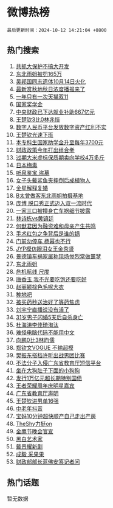 # 微博热榜

`最后更新时间：2024-10-12 14:21:04 +0800`

## 热门搜索

1. [共抓大保护不搞大开发](https://m.weibo.cn/search?containerid=100103type%3D1%26t%3D10%26q%3D%23%E5%85%B1%E6%8A%93%E5%A4%A7%E4%BF%9D%E6%8A%A4%E4%B8%8D%E6%90%9E%E5%A4%A7%E5%BC%80%E5%8F%91%23&stream_entry_id=51&isnewpage=1&extparam=seat%3D1%26pos%3D0%26filter_type%3Drealtimehot%26stream_entry_id%3D51%26c_type%3D51%26q%3D%2523%25E5%2585%25B1%25E6%258A%2593%25E5%25A4%25A7%25E4%25BF%259D%25E6%258A%25A4%25E4%25B8%258D%25E6%2590%259E%25E5%25A4%25A7%25E5%25BC%2580%25E5%258F%2591%2523%26dgr%3D0%26cate%3D10103%26display_time%3D1728714063%26pre_seqid%3D172871406306502581186143)
1. [东北雨姐被罚165万](https://m.weibo.cn/search?containerid=100103type%3D1%26t%3D10%26q%3D%23%E4%B8%9C%E5%8C%97%E9%9B%A8%E5%A7%90%E8%A2%AB%E7%BD%9A165%E4%B8%87%23&stream_entry_id=31&isnewpage=1&extparam=seat%3D1%26stream_entry_id%3D31%26lcate%3D5001%26pos%3D0%26cate%3D5001%26realpos%3D1%26filter_type%3Drealtimehot%26dgr%3D0%26c_type%3D31%26band_rank%3D1%26flag%3D1%26q%3D%2523%25E4%25B8%259C%25E5%258C%2597%25E9%259B%25A8%25E5%25A7%2590%25E8%25A2%25AB%25E7%25BD%259A165%25E4%25B8%2587%2523%26display_time%3D1728714063%26pre_seqid%3D172871406306502581186143)
1. [吴邦国同志遗体10月14日火化](https://m.weibo.cn/search?containerid=100103type%3D1%26t%3D10%26q%3D%23%E5%90%B4%E9%82%A6%E5%9B%BD%E5%90%8C%E5%BF%97%E9%81%97%E4%BD%9310%E6%9C%8814%E6%97%A5%E7%81%AB%E5%8C%96%23&stream_entry_id=31&isnewpage=1&extparam=seat%3D1%26stream_entry_id%3D31%26lcate%3D5001%26pos%3D1%26cate%3D5001%26realpos%3D2%26filter_type%3Drealtimehot%26dgr%3D0%26c_type%3D31%26band_rank%3D2%26flag%3D1%26q%3D%2523%25E5%2590%25B4%25E9%2582%25A6%25E5%259B%25BD%25E5%2590%258C%25E5%25BF%2597%25E9%2581%2597%25E4%25BD%259310%25E6%259C%258814%25E6%2597%25A5%25E7%2581%25AB%25E5%258C%2596%2523%26display_time%3D1728714063%26pre_seqid%3D172871406306502581186143)
1. [最新赏秋地秋日浓度播报来了](https://m.weibo.cn/search?containerid=100103type%3D1%26t%3D10%26q%3D%23%E6%9C%80%E6%96%B0%E8%B5%8F%E7%A7%8B%E5%9C%B0%E7%A7%8B%E6%97%A5%E6%B5%93%E5%BA%A6%E6%92%AD%E6%8A%A5%E6%9D%A5%E4%BA%86%23&stream_entry_id=31&isnewpage=1&extparam=seat%3D1%26stream_entry_id%3D31%26lcate%3D5001%26pos%3D2%26cate%3D5001%26realpos%3D3%26filter_type%3Drealtimehot%26dgr%3D0%26c_type%3D31%26band_rank%3D3%26flag%3D0%26q%3D%2523%25E6%259C%2580%25E6%2596%25B0%25E8%25B5%258F%25E7%25A7%258B%25E5%259C%25B0%25E7%25A7%258B%25E6%2597%25A5%25E6%25B5%2593%25E5%25BA%25A6%25E6%2592%25AD%25E6%258A%25A5%25E6%259D%25A5%25E4%25BA%2586%2523%26display_time%3D1728714063%26pre_seqid%3D172871406306502581186143)
1. [一年只有一次天猫双11](https://m.weibo.cn/search?containerid=100103type%3D1%26t%3D10%26q%3D%23%E4%B8%80%E5%B9%B4%E5%8F%AA%E6%9C%89%E4%B8%80%E6%AC%A1%E5%A4%A9%E7%8C%AB%E5%8F%8C11%23&stream_entry_id=31&isnewpage=1&extparam=seat%3D1%26topic_ad%3D1%26adid%3D258793%26stream_entry_id%3D31%26lcate%3D5001%26band_rank%3D4%26is_ad_pos%3D1%26filter_type%3Drealtimehot%26dgr%3D0%26c_type%3D31%26q%3D%2523%25E4%25B8%2580%25E5%25B9%25B4%25E5%258F%25AA%25E6%259C%2589%25E4%25B8%2580%25E6%25AC%25A1%25E5%25A4%25A9%25E7%258C%25AB%25E5%258F%258C11%2523%26cate%3D5001%26pos%3D3%26display_time%3D1728714063%26pre_seqid%3D172871406306502581186143)
1. [国家奖学金](https://m.weibo.cn/search?containerid=100103type%3D1%26t%3D10%26q%3D%E5%9B%BD%E5%AE%B6%E5%A5%96%E5%AD%A6%E9%87%91&stream_entry_id=31&isnewpage=1&extparam=seat%3D1%26stream_entry_id%3D31%26lcate%3D5001%26pos%3D4%26cate%3D5001%26realpos%3D4%26filter_type%3Drealtimehot%26dgr%3D0%26c_type%3D31%26band_rank%3D4%26flag%3D1%26q%3D%25E5%259B%25BD%25E5%25AE%25B6%25E5%25A5%2596%25E5%25AD%25A6%25E9%2587%2591%26display_time%3D1728714063%26pre_seqid%3D172871406306502581186143)
1. [中央财政已下达就业补助667亿元](https://m.weibo.cn/search?containerid=100103type%3D1%26t%3D10%26q%3D%23%E4%B8%AD%E5%A4%AE%E8%B4%A2%E6%94%BF%E5%B7%B2%E4%B8%8B%E8%BE%BE%E5%B0%B1%E4%B8%9A%E8%A1%A5%E5%8A%A9667%E4%BA%BF%E5%85%83%23&stream_entry_id=31&isnewpage=1&extparam=seat%3D1%26stream_entry_id%3D31%26lcate%3D5001%26pos%3D5%26cate%3D5001%26realpos%3D5%26filter_type%3Drealtimehot%26dgr%3D0%26c_type%3D31%26band_rank%3D5%26flag%3D0%26q%3D%2523%25E4%25B8%25AD%25E5%25A4%25AE%25E8%25B4%25A2%25E6%2594%25BF%25E5%25B7%25B2%25E4%25B8%258B%25E8%25BE%25BE%25E5%25B0%25B1%25E4%25B8%259A%25E8%25A1%25A5%25E5%258A%25A9667%25E4%25BA%25BF%25E5%2585%2583%2523%26display_time%3D1728714063%26pre_seqid%3D172871406306502581186143)
1. [王楚钦3比0林兆恒](https://m.weibo.cn/search?containerid=100103type%3D1%26t%3D10%26q%3D%23%E7%8E%8B%E6%A5%9A%E9%92%A63%E6%AF%940%E6%9E%97%E5%85%86%E6%81%92%23&stream_entry_id=31&isnewpage=1&extparam=seat%3D1%26stream_entry_id%3D31%26lcate%3D5001%26pos%3D6%26cate%3D5001%26realpos%3D6%26filter_type%3Drealtimehot%26dgr%3D0%26c_type%3D31%26band_rank%3D6%26flag%3D1%26q%3D%2523%25E7%258E%258B%25E6%25A5%259A%25E9%2592%25A63%25E6%25AF%25940%25E6%259E%2597%25E5%2585%2586%25E6%2581%2592%2523%26display_time%3D1728714063%26pre_seqid%3D172871406306502581186143)
1. [数字人民币平台发放数字资产红利不实](https://m.weibo.cn/search?containerid=100103type%3D1%26t%3D10%26q%3D%23%E6%95%B0%E5%AD%97%E4%BA%BA%E6%B0%91%E5%B8%81%E5%B9%B3%E5%8F%B0%E5%8F%91%E6%94%BE%E6%95%B0%E5%AD%97%E8%B5%84%E4%BA%A7%E7%BA%A2%E5%88%A9%E4%B8%8D%E5%AE%9E%23&stream_entry_id=31&isnewpage=1&extparam=seat%3D1%26adid%3D258836%26stream_entry_id%3D31%26lcate%3D5001%26band_rank%3D7%26is_ad_pos%3D1%26filter_type%3Drealtimehot%26dgr%3D0%26c_type%3D31%26q%3D%2523%25E6%2595%25B0%25E5%25AD%2597%25E4%25BA%25BA%25E6%25B0%2591%25E5%25B8%2581%25E5%25B9%25B3%25E5%258F%25B0%25E5%258F%2591%25E6%2594%25BE%25E6%2595%25B0%25E5%25AD%2597%25E8%25B5%2584%25E4%25BA%25A7%25E7%25BA%25A2%25E5%2588%25A9%25E4%25B8%258D%25E5%25AE%259E%2523%26cate%3D5001%26pos%3D7%26display_time%3D1728714063%26pre_seqid%3D172871406306502581186143)
1. [王楚钦光速下班](https://m.weibo.cn/search?containerid=100103type%3D1%26t%3D10%26q%3D%E7%8E%8B%E6%A5%9A%E9%92%A6%E5%85%89%E9%80%9F%E4%B8%8B%E7%8F%AD&stream_entry_id=31&isnewpage=1&extparam=seat%3D1%26stream_entry_id%3D31%26lcate%3D5001%26pos%3D8%26cate%3D5001%26realpos%3D7%26filter_type%3Drealtimehot%26dgr%3D0%26c_type%3D31%26band_rank%3D7%26flag%3D1%26q%3D%25E7%258E%258B%25E6%25A5%259A%25E9%2592%25A6%25E5%2585%2589%25E9%2580%259F%25E4%25B8%258B%25E7%258F%25AD%26display_time%3D1728714063%26pre_seqid%3D172871406306502581186143)
1. [本专科生国家助学金升至每年3700元](https://m.weibo.cn/search?containerid=100103type%3D1%26t%3D10%26q%3D%23%E6%9C%AC%E4%B8%93%E7%A7%91%E7%94%9F%E5%9B%BD%E5%AE%B6%E5%8A%A9%E5%AD%A6%E9%87%91%E5%8D%87%E8%87%B3%E6%AF%8F%E5%B9%B43700%E5%85%83%23&stream_entry_id=31&isnewpage=1&extparam=seat%3D1%26stream_entry_id%3D31%26lcate%3D5001%26pos%3D9%26cate%3D5001%26realpos%3D8%26filter_type%3Drealtimehot%26dgr%3D0%26c_type%3D31%26band_rank%3D8%26flag%3D0%26q%3D%2523%25E6%259C%25AC%25E4%25B8%2593%25E7%25A7%2591%25E7%2594%259F%25E5%259B%25BD%25E5%25AE%25B6%25E5%258A%25A9%25E5%25AD%25A6%25E9%2587%2591%25E5%258D%2587%25E8%2587%25B3%25E6%25AF%258F%25E5%25B9%25B43700%25E5%2585%2583%2523%26display_time%3D1728714063%26pre_seqid%3D172871406306502581186143)
1. [财政政策今年打出组合拳](https://m.weibo.cn/search?containerid=100103type%3D1%26t%3D10%26q%3D%23%E8%B4%A2%E6%94%BF%E6%94%BF%E7%AD%96%E4%BB%8A%E5%B9%B4%E6%89%93%E5%87%BA%E7%BB%84%E5%90%88%E6%8B%B3%23&stream_entry_id=31&isnewpage=1&extparam=seat%3D1%26stream_entry_id%3D31%26lcate%3D5001%26pos%3D10%26cate%3D5001%26realpos%3D9%26filter_type%3Drealtimehot%26dgr%3D0%26c_type%3D31%26band_rank%3D9%26flag%3D1%26q%3D%2523%25E8%25B4%25A2%25E6%2594%25BF%25E6%2594%25BF%25E7%25AD%2596%25E4%25BB%258A%25E5%25B9%25B4%25E6%2589%2593%25E5%2587%25BA%25E7%25BB%2584%25E5%2590%2588%25E6%258B%25B3%2523%26display_time%3D1728714063%26pre_seqid%3D172871406306502581186143)
1. [过期大米虚标保质期卖向学校4万多斤](https://m.weibo.cn/search?containerid=100103type%3D1%26t%3D10%26q%3D%23%E8%BF%87%E6%9C%9F%E5%A4%A7%E7%B1%B3%E8%99%9A%E6%A0%87%E4%BF%9D%E8%B4%A8%E6%9C%9F%E5%8D%96%E5%90%91%E5%AD%A6%E6%A0%A14%E4%B8%87%E5%A4%9A%E6%96%A4%23&stream_entry_id=31&isnewpage=1&extparam=seat%3D1%26stream_entry_id%3D31%26lcate%3D5001%26pos%3D11%26cate%3D5001%26realpos%3D10%26filter_type%3Drealtimehot%26dgr%3D0%26c_type%3D31%26band_rank%3D10%26flag%3D1%26q%3D%2523%25E8%25BF%2587%25E6%259C%259F%25E5%25A4%25A7%25E7%25B1%25B3%25E8%2599%259A%25E6%25A0%2587%25E4%25BF%259D%25E8%25B4%25A8%25E6%259C%259F%25E5%258D%2596%25E5%2590%2591%25E5%25AD%25A6%25E6%25A0%25A14%25E4%25B8%2587%25E5%25A4%259A%25E6%2596%25A4%2523%26display_time%3D1728714063%26pre_seqid%3D172871406306502581186143)
1. [日本梅毒](https://m.weibo.cn/search?containerid=100103type%3D1%26t%3D10%26q%3D%E6%97%A5%E6%9C%AC%E6%A2%85%E6%AF%92&stream_entry_id=31&isnewpage=1&extparam=seat%3D1%26stream_entry_id%3D31%26lcate%3D5001%26pos%3D12%26cate%3D5001%26realpos%3D11%26filter_type%3Drealtimehot%26dgr%3D0%26c_type%3D31%26band_rank%3D11%26flag%3D2%26q%3D%25E6%2597%25A5%25E6%259C%25AC%25E6%25A2%2585%25E6%25AF%2592%26display_time%3D1728714063%26pre_seqid%3D172871406306502581186143)
1. [听泉鉴宝 盗墓](https://m.weibo.cn/search?containerid=100103type%3D1%26t%3D10%26q%3D%E5%90%AC%E6%B3%89%E9%89%B4%E5%AE%9D+%E7%9B%97%E5%A2%93&stream_entry_id=31&isnewpage=1&extparam=seat%3D1%26stream_entry_id%3D31%26lcate%3D5001%26pos%3D13%26cate%3D5001%26realpos%3D12%26filter_type%3Drealtimehot%26dgr%3D0%26c_type%3D31%26band_rank%3D12%26flag%3D2%26q%3D%25E5%2590%25AC%25E6%25B3%2589%25E9%2589%25B4%25E5%25AE%259D%2520%25E7%259B%2597%25E5%25A2%2593%26display_time%3D1728714063%26pre_seqid%3D172871406306502581186143)
1. [女子头戴鲨鱼夹摔倒后成植物人](https://m.weibo.cn/search?containerid=100103type%3D1%26t%3D10%26q%3D%23%E5%A5%B3%E5%AD%90%E5%A4%B4%E6%88%B4%E9%B2%A8%E9%B1%BC%E5%A4%B9%E6%91%94%E5%80%92%E5%90%8E%E6%88%90%E6%A4%8D%E7%89%A9%E4%BA%BA%23&stream_entry_id=31&isnewpage=1&extparam=seat%3D1%26stream_entry_id%3D31%26lcate%3D5001%26pos%3D14%26cate%3D5001%26realpos%3D13%26filter_type%3Drealtimehot%26dgr%3D0%26c_type%3D31%26band_rank%3D13%26flag%3D1%26q%3D%2523%25E5%25A5%25B3%25E5%25AD%2590%25E5%25A4%25B4%25E6%2588%25B4%25E9%25B2%25A8%25E9%25B1%25BC%25E5%25A4%25B9%25E6%2591%2594%25E5%2580%2592%25E5%2590%258E%25E6%2588%2590%25E6%25A4%258D%25E7%2589%25A9%25E4%25BA%25BA%2523%26display_time%3D1728714063%26pre_seqid%3D172871406306502581186143)
1. [金星解释复婚](https://m.weibo.cn/search?containerid=100103type%3D1%26t%3D10%26q%3D%23%E9%87%91%E6%98%9F%E8%A7%A3%E9%87%8A%E5%A4%8D%E5%A9%9A%23&stream_entry_id=31&isnewpage=1&extparam=seat%3D1%26stream_entry_id%3D31%26lcate%3D5001%26pos%3D15%26cate%3D5001%26realpos%3D14%26filter_type%3Drealtimehot%26dgr%3D0%26c_type%3D31%26band_rank%3D14%26flag%3D2%26q%3D%2523%25E9%2587%2591%25E6%2598%259F%25E8%25A7%25A3%25E9%2587%258A%25E5%25A4%258D%25E5%25A9%259A%2523%26display_time%3D1728714063%26pre_seqid%3D172871406306502581186143)
1. [B太曾做客东北雨姐拍摄基地](https://m.weibo.cn/search?containerid=100103type%3D1%26t%3D10%26q%3D%23B%E5%A4%AA%E6%9B%BE%E5%81%9A%E5%AE%A2%E4%B8%9C%E5%8C%97%E9%9B%A8%E5%A7%90%E6%8B%8D%E6%91%84%E5%9F%BA%E5%9C%B0%23&stream_entry_id=31&isnewpage=1&extparam=seat%3D1%26stream_entry_id%3D31%26lcate%3D5001%26pos%3D16%26cate%3D5001%26realpos%3D15%26filter_type%3Drealtimehot%26dgr%3D0%26c_type%3D31%26band_rank%3D15%26flag%3D1%26q%3D%2523B%25E5%25A4%25AA%25E6%259B%25BE%25E5%2581%259A%25E5%25AE%25A2%25E4%25B8%259C%25E5%258C%2597%25E9%259B%25A8%25E5%25A7%2590%25E6%258B%258D%25E6%2591%2584%25E5%259F%25BA%25E5%259C%25B0%2523%26display_time%3D1728714063%26pre_seqid%3D172871406306502581186143)
1. [庞博 脱口秀正式迈入双一流时代](https://m.weibo.cn/search?containerid=100103type%3D1%26t%3D10%26q%3D%E5%BA%9E%E5%8D%9A+%E8%84%B1%E5%8F%A3%E7%A7%80%E6%AD%A3%E5%BC%8F%E8%BF%88%E5%85%A5%E5%8F%8C%E4%B8%80%E6%B5%81%E6%97%B6%E4%BB%A3&stream_entry_id=31&isnewpage=1&extparam=seat%3D1%26stream_entry_id%3D31%26lcate%3D5001%26pos%3D17%26cate%3D5001%26realpos%3D16%26filter_type%3Drealtimehot%26dgr%3D0%26c_type%3D31%26band_rank%3D16%26flag%3D1%26q%3D%25E5%25BA%259E%25E5%258D%259A%2520%25E8%2584%25B1%25E5%258F%25A3%25E7%25A7%2580%25E6%25AD%25A3%25E5%25BC%258F%25E8%25BF%2588%25E5%2585%25A5%25E5%258F%258C%25E4%25B8%2580%25E6%25B5%2581%25E6%2597%25B6%25E4%25BB%25A3%26display_time%3D1728714063%26pre_seqid%3D172871406306502581186143)
1. [一家三口被撞身亡车祸细节披露](https://m.weibo.cn/search?containerid=100103type%3D1%26t%3D10%26q%3D%23%E4%B8%80%E5%AE%B6%E4%B8%89%E5%8F%A3%E8%A2%AB%E6%92%9E%E8%BA%AB%E4%BA%A1%E8%BD%A6%E7%A5%B8%E7%BB%86%E8%8A%82%E6%8A%AB%E9%9C%B2%23&stream_entry_id=31&isnewpage=1&extparam=seat%3D1%26stream_entry_id%3D31%26lcate%3D5001%26pos%3D18%26cate%3D5001%26realpos%3D17%26filter_type%3Drealtimehot%26dgr%3D0%26c_type%3D31%26band_rank%3D17%26flag%3D0%26q%3D%2523%25E4%25B8%2580%25E5%25AE%25B6%25E4%25B8%2589%25E5%258F%25A3%25E8%25A2%25AB%25E6%2592%259E%25E8%25BA%25AB%25E4%25BA%25A1%25E8%25BD%25A6%25E7%25A5%25B8%25E7%25BB%2586%25E8%258A%2582%25E6%258A%25AB%25E9%259C%25B2%2523%26display_time%3D1728714063%26pre_seqid%3D172871406306502581186143)
1. [林诗栋vs黄镇廷](https://m.weibo.cn/search?containerid=100103type%3D1%26t%3D10%26q%3D%23%E6%9E%97%E8%AF%97%E6%A0%8Bvs%E9%BB%84%E9%95%87%E5%BB%B7%23&stream_entry_id=31&isnewpage=1&extparam=seat%3D1%26stream_entry_id%3D31%26lcate%3D5001%26pos%3D19%26cate%3D5001%26realpos%3D18%26filter_type%3Drealtimehot%26dgr%3D0%26c_type%3D31%26band_rank%3D18%26flag%3D1%26q%3D%2523%25E6%259E%2597%25E8%25AF%2597%25E6%25A0%258Bvs%25E9%25BB%2584%25E9%2595%2587%25E5%25BB%25B7%2523%26display_time%3D1728714063%26pre_seqid%3D172871406306502581186143)
1. [何猷君因为融资难和母亲产生共鸣](https://m.weibo.cn/search?containerid=100103type%3D1%26t%3D10%26q%3D%23%E4%BD%95%E7%8C%B7%E5%90%9B%E5%9B%A0%E4%B8%BA%E8%9E%8D%E8%B5%84%E9%9A%BE%E5%92%8C%E6%AF%8D%E4%BA%B2%E4%BA%A7%E7%94%9F%E5%85%B1%E9%B8%A3%23&stream_entry_id=31&isnewpage=1&extparam=seat%3D1%26stream_entry_id%3D31%26lcate%3D5001%26pos%3D20%26cate%3D5001%26realpos%3D19%26filter_type%3Drealtimehot%26dgr%3D0%26c_type%3D31%26band_rank%3D19%26flag%3D1%26q%3D%2523%25E4%25BD%2595%25E7%258C%25B7%25E5%2590%259B%25E5%259B%25A0%25E4%25B8%25BA%25E8%259E%258D%25E8%25B5%2584%25E9%259A%25BE%25E5%2592%258C%25E6%25AF%258D%25E4%25BA%25B2%25E4%25BA%25A7%25E7%2594%259F%25E5%2585%25B1%25E9%25B8%25A3%2523%26display_time%3D1728714063%26pre_seqid%3D172871406306502581186143)
1. [手术红包之争背后是谁的锅](https://m.weibo.cn/search?containerid=100103type%3D1%26t%3D10%26q%3D%23%E6%89%8B%E6%9C%AF%E7%BA%A2%E5%8C%85%E4%B9%8B%E4%BA%89%E8%83%8C%E5%90%8E%E6%98%AF%E8%B0%81%E7%9A%84%E9%94%85%23&stream_entry_id=31&isnewpage=1&extparam=seat%3D1%26stream_entry_id%3D31%26lcate%3D5001%26pos%3D21%26cate%3D5001%26realpos%3D20%26filter_type%3Drealtimehot%26dgr%3D0%26c_type%3D31%26band_rank%3D20%26flag%3D1%26q%3D%2523%25E6%2589%258B%25E6%259C%25AF%25E7%25BA%25A2%25E5%258C%2585%25E4%25B9%258B%25E4%25BA%2589%25E8%2583%258C%25E5%2590%258E%25E6%2598%25AF%25E8%25B0%2581%25E7%259A%2584%25E9%2594%2585%2523%26display_time%3D1728714063%26pre_seqid%3D172871406306502581186143)
1. [门前勿停车 杨幂也不行](https://m.weibo.cn/search?containerid=100103type%3D1%26t%3D10%26q%3D%E9%97%A8%E5%89%8D%E5%8B%BF%E5%81%9C%E8%BD%A6+%E6%9D%A8%E5%B9%82%E4%B9%9F%E4%B8%8D%E8%A1%8C&stream_entry_id=31&isnewpage=1&extparam=seat%3D1%26stream_entry_id%3D31%26lcate%3D5001%26pos%3D22%26cate%3D5001%26realpos%3D21%26filter_type%3Drealtimehot%26dgr%3D0%26c_type%3D31%26band_rank%3D21%26flag%3D1%26q%3D%25E9%2597%25A8%25E5%2589%258D%25E5%258B%25BF%25E5%2581%259C%25E8%25BD%25A6%2520%25E6%259D%25A8%25E5%25B9%2582%25E4%25B9%259F%25E4%25B8%258D%25E8%25A1%258C%26display_time%3D1728714063%26pre_seqid%3D172871406306502581186143)
1. [JYP模仿眼泪女王金秀贤](https://m.weibo.cn/search?containerid=100103type%3D1%26t%3D10%26q%3D%23JYP%E6%A8%A1%E4%BB%BF%E7%9C%BC%E6%B3%AA%E5%A5%B3%E7%8E%8B%E9%87%91%E7%A7%80%E8%B4%A4%23&stream_entry_id=31&isnewpage=1&extparam=seat%3D1%26stream_entry_id%3D31%26lcate%3D5001%26pos%3D23%26cate%3D5001%26realpos%3D22%26filter_type%3Drealtimehot%26dgr%3D0%26c_type%3D31%26band_rank%3D22%26flag%3D1%26q%3D%2523JYP%25E6%25A8%25A1%25E4%25BB%25BF%25E7%259C%25BC%25E6%25B3%25AA%25E5%25A5%25B3%25E7%258E%258B%25E9%2587%2591%25E7%25A7%2580%25E8%25B4%25A4%2523%26display_time%3D1728714063%26pre_seqid%3D172871406306502581186143)
1. [景德镇车祸家属称现场惨烈常做噩梦](https://m.weibo.cn/search?containerid=100103type%3D1%26t%3D10%26q%3D%23%E6%99%AF%E5%BE%B7%E9%95%87%E8%BD%A6%E7%A5%B8%E5%AE%B6%E5%B1%9E%E7%A7%B0%E7%8E%B0%E5%9C%BA%E6%83%A8%E7%83%88%E5%B8%B8%E5%81%9A%E5%99%A9%E6%A2%A6%23&stream_entry_id=31&isnewpage=1&extparam=seat%3D1%26stream_entry_id%3D31%26lcate%3D5001%26pos%3D24%26cate%3D5001%26realpos%3D23%26filter_type%3Drealtimehot%26dgr%3D0%26c_type%3D31%26band_rank%3D23%26flag%3D1%26q%3D%2523%25E6%2599%25AF%25E5%25BE%25B7%25E9%2595%2587%25E8%25BD%25A6%25E7%25A5%25B8%25E5%25AE%25B6%25E5%25B1%259E%25E7%25A7%25B0%25E7%258E%25B0%25E5%259C%25BA%25E6%2583%25A8%25E7%2583%2588%25E5%25B8%25B8%25E5%2581%259A%25E5%2599%25A9%25E6%25A2%25A6%2523%26display_time%3D1728714063%26pre_seqid%3D172871406306502581186143)
1. [东北雨姐](https://m.weibo.cn/search?containerid=100103type%3D1%26t%3D10%26q%3D%E4%B8%9C%E5%8C%97%E9%9B%A8%E5%A7%90&stream_entry_id=31&isnewpage=1&extparam=seat%3D1%26stream_entry_id%3D31%26lcate%3D5001%26pos%3D25%26cate%3D5001%26realpos%3D24%26filter_type%3Drealtimehot%26dgr%3D0%26c_type%3D31%26band_rank%3D24%26flag%3D1%26q%3D%25E4%25B8%259C%25E5%258C%2597%25E9%259B%25A8%25E5%25A7%2590%26display_time%3D1728714063%26pre_seqid%3D172871406306502581186143)
1. [危机航线 尺度](https://m.weibo.cn/search?containerid=100103type%3D1%26t%3D10%26q%3D%E5%8D%B1%E6%9C%BA%E8%88%AA%E7%BA%BF+%E5%B0%BA%E5%BA%A6&stream_entry_id=31&isnewpage=1&extparam=seat%3D1%26stream_entry_id%3D31%26lcate%3D5001%26pos%3D26%26cate%3D5001%26realpos%3D25%26filter_type%3Drealtimehot%26dgr%3D0%26c_type%3D31%26band_rank%3D25%26flag%3D1%26q%3D%25E5%258D%25B1%25E6%259C%25BA%25E8%2588%25AA%25E7%25BA%25BF%2520%25E5%25B0%25BA%25E5%25BA%25A6%26display_time%3D1728714063%26pre_seqid%3D172871406306502581186143)
1. [唐香玉 我不光要吃饱还要吃好](https://m.weibo.cn/search?containerid=100103type%3D1%26t%3D10%26q%3D%E5%94%90%E9%A6%99%E7%8E%89+%E6%88%91%E4%B8%8D%E5%85%89%E8%A6%81%E5%90%83%E9%A5%B1%E8%BF%98%E8%A6%81%E5%90%83%E5%A5%BD&stream_entry_id=31&isnewpage=1&extparam=seat%3D1%26stream_entry_id%3D31%26lcate%3D5001%26pos%3D27%26cate%3D5001%26realpos%3D26%26filter_type%3Drealtimehot%26dgr%3D0%26c_type%3D31%26band_rank%3D26%26flag%3D1%26q%3D%25E5%2594%2590%25E9%25A6%2599%25E7%258E%2589%2520%25E6%2588%2591%25E4%25B8%258D%25E5%2585%2589%25E8%25A6%2581%25E5%2590%2583%25E9%25A5%25B1%25E8%25BF%2598%25E8%25A6%2581%25E5%2590%2583%25E5%25A5%25BD%26display_time%3D1728714063%26pre_seqid%3D172871406306502581186143)
1. [赵丽颖棕色毛呢大衣](https://m.weibo.cn/search?containerid=100103type%3D1%26t%3D10%26q%3D%23%E8%B5%B5%E4%B8%BD%E9%A2%96%E6%A3%95%E8%89%B2%E6%AF%9B%E5%91%A2%E5%A4%A7%E8%A1%A3%23&stream_entry_id=31&isnewpage=1&extparam=seat%3D1%26stream_entry_id%3D31%26lcate%3D5001%26pos%3D28%26cate%3D5001%26realpos%3D27%26filter_type%3Drealtimehot%26dgr%3D0%26c_type%3D31%26band_rank%3D27%26flag%3D1%26q%3D%2523%25E8%25B5%25B5%25E4%25B8%25BD%25E9%25A2%2596%25E6%25A3%2595%25E8%2589%25B2%25E6%25AF%259B%25E5%2591%25A2%25E5%25A4%25A7%25E8%25A1%25A3%2523%26display_time%3D1728714063%26pre_seqid%3D172871406306502581186143)
1. [种地吧](https://m.weibo.cn/search?containerid=100103type%3D1%26t%3D10%26q%3D%E7%A7%8D%E5%9C%B0%E5%90%A7&stream_entry_id=31&isnewpage=1&extparam=seat%3D1%26stream_entry_id%3D31%26lcate%3D5001%26pos%3D29%26cate%3D5001%26realpos%3D28%26filter_type%3Drealtimehot%26dgr%3D0%26c_type%3D31%26band_rank%3D28%26flag%3D1%26q%3D%25E7%25A7%258D%25E5%259C%25B0%25E5%2590%25A7%26display_time%3D1728714063%26pre_seqid%3D172871406306502581186143)
1. [被买药秒送治好了等药焦虑](https://m.weibo.cn/search?containerid=100103type%3D1%26t%3D10%26q%3D%23%E8%A2%AB%E4%B9%B0%E8%8D%AF%E7%A7%92%E9%80%81%E6%B2%BB%E5%A5%BD%E4%BA%86%E7%AD%89%E8%8D%AF%E7%84%A6%E8%99%91%23&stream_entry_id=31&isnewpage=1&extparam=seat%3D1%26adid%3D258509%26stream_entry_id%3D31%26lcate%3D5001%26band_rank%3D29%26q%3D%2523%25E8%25A2%25AB%25E4%25B9%25B0%25E8%258D%25AF%25E7%25A7%2592%25E9%2580%2581%25E6%25B2%25BB%25E5%25A5%25BD%25E4%25BA%2586%25E7%25AD%2589%25E8%258D%25AF%25E7%2584%25A6%25E8%2599%2591%2523%26realpos%3D29%26filter_type%3Drealtimehot%26dgr%3D0%26c_type%3D31%26flag%3D0%26cate%3D5001%26pos%3D30%26display_time%3D1728714063%26pre_seqid%3D172871406306502581186143)
1. [刘宇宁直播说没有活了](https://m.weibo.cn/search?containerid=100103type%3D1%26t%3D10%26q%3D%23%E5%88%98%E5%AE%87%E5%AE%81%E7%9B%B4%E6%92%AD%E8%AF%B4%E6%B2%A1%E6%9C%89%E6%B4%BB%E4%BA%86%23&stream_entry_id=31&isnewpage=1&extparam=seat%3D1%26stream_entry_id%3D31%26lcate%3D5001%26pos%3D31%26cate%3D5001%26realpos%3D30%26filter_type%3Drealtimehot%26dgr%3D0%26c_type%3D31%26band_rank%3D30%26flag%3D1%26q%3D%2523%25E5%2588%2598%25E5%25AE%2587%25E5%25AE%2581%25E7%259B%25B4%25E6%2592%25AD%25E8%25AF%25B4%25E6%25B2%25A1%25E6%259C%2589%25E6%25B4%25BB%25E4%25BA%2586%2523%26display_time%3D1728714063%26pre_seqid%3D172871406306502581186143)
1. [31岁男子闪婚5天后自杀身亡](https://m.weibo.cn/search?containerid=100103type%3D1%26t%3D10%26q%3D%2331%E5%B2%81%E7%94%B7%E5%AD%90%E9%97%AA%E5%A9%9A5%E5%A4%A9%E5%90%8E%E8%87%AA%E6%9D%80%E8%BA%AB%E4%BA%A1%23&stream_entry_id=31&isnewpage=1&extparam=seat%3D1%26stream_entry_id%3D31%26lcate%3D5001%26pos%3D32%26cate%3D5001%26realpos%3D31%26filter_type%3Drealtimehot%26dgr%3D0%26c_type%3D31%26band_rank%3D31%26flag%3D0%26q%3D%252331%25E5%25B2%2581%25E7%2594%25B7%25E5%25AD%2590%25E9%2597%25AA%25E5%25A9%259A5%25E5%25A4%25A9%25E5%2590%258E%25E8%2587%25AA%25E6%259D%2580%25E8%25BA%25AB%25E4%25BA%25A1%2523%26display_time%3D1728714063%26pre_seqid%3D172871406306502581186143)
1. [杜海涛李佳琦淘汰](https://m.weibo.cn/search?containerid=100103type%3D1%26t%3D10%26q%3D%E6%9D%9C%E6%B5%B7%E6%B6%9B%E6%9D%8E%E4%BD%B3%E7%90%A6%E6%B7%98%E6%B1%B0&stream_entry_id=31&isnewpage=1&extparam=seat%3D1%26stream_entry_id%3D31%26lcate%3D5001%26pos%3D33%26cate%3D5001%26realpos%3D32%26filter_type%3Drealtimehot%26dgr%3D0%26c_type%3D31%26band_rank%3D32%26flag%3D1%26q%3D%25E6%259D%259C%25E6%25B5%25B7%25E6%25B6%259B%25E6%259D%258E%25E4%25BD%25B3%25E7%2590%25A6%25E6%25B7%2598%25E6%25B1%25B0%26display_time%3D1728714063%26pre_seqid%3D172871406306502581186143)
1. [难怪电脑代码不能用中文](https://m.weibo.cn/search?containerid=100103type%3D1%26t%3D10%26q%3D%E9%9A%BE%E6%80%AA%E7%94%B5%E8%84%91%E4%BB%A3%E7%A0%81%E4%B8%8D%E8%83%BD%E7%94%A8%E4%B8%AD%E6%96%87&stream_entry_id=31&isnewpage=1&extparam=seat%3D1%26stream_entry_id%3D31%26lcate%3D5001%26pos%3D34%26cate%3D5001%26realpos%3D33%26filter_type%3Drealtimehot%26dgr%3D0%26c_type%3D31%26band_rank%3D33%26flag%3D1%26q%3D%25E9%259A%25BE%25E6%2580%25AA%25E7%2594%25B5%25E8%2584%2591%25E4%25BB%25A3%25E7%25A0%2581%25E4%25B8%258D%25E8%2583%25BD%25E7%2594%25A8%25E4%25B8%25AD%25E6%2596%2587%26display_time%3D1728714063%26pre_seqid%3D172871406306502581186143)
1. [向鹏0比3林昀儒](https://m.weibo.cn/search?containerid=100103type%3D1%26t%3D10%26q%3D%23%E5%90%91%E9%B9%8F0%E6%AF%943%E6%9E%97%E6%98%80%E5%84%92%23&stream_entry_id=31&isnewpage=1&extparam=seat%3D1%26stream_entry_id%3D31%26lcate%3D5001%26pos%3D35%26cate%3D5001%26realpos%3D34%26filter_type%3Drealtimehot%26dgr%3D0%26c_type%3D31%26band_rank%3D34%26flag%3D1%26q%3D%2523%25E5%2590%2591%25E9%25B9%258F0%25E6%25AF%25943%25E6%259E%2597%25E6%2598%2580%25E5%2584%2592%2523%26display_time%3D1728714063%26pre_seqid%3D172871406306502581186143)
1. [郑钦文VOGUE 不输超模](https://m.weibo.cn/search?containerid=100103type%3D1%26t%3D10%26q%3D%E9%83%91%E9%92%A6%E6%96%87VOGUE+%E4%B8%8D%E8%BE%93%E8%B6%85%E6%A8%A1&stream_entry_id=31&isnewpage=1&extparam=seat%3D1%26stream_entry_id%3D31%26lcate%3D5001%26pos%3D36%26cate%3D5001%26realpos%3D35%26filter_type%3Drealtimehot%26dgr%3D0%26c_type%3D31%26band_rank%3D35%26flag%3D0%26q%3D%25E9%2583%2591%25E9%2592%25A6%25E6%2596%2587VOGUE%2520%25E4%25B8%258D%25E8%25BE%2593%25E8%25B6%2585%25E6%25A8%25A1%26display_time%3D1728714063%26pre_seqid%3D172871406306502581186143)
1. [樊振东搭档许昕出战男团比赛](https://m.weibo.cn/search?containerid=100103type%3D1%26t%3D10%26q%3D%23%E6%A8%8A%E6%8C%AF%E4%B8%9C%E6%90%AD%E6%A1%A3%E8%AE%B8%E6%98%95%E5%87%BA%E6%88%98%E7%94%B7%E5%9B%A2%E6%AF%94%E8%B5%9B%23&stream_entry_id=31&isnewpage=1&extparam=seat%3D1%26stream_entry_id%3D31%26lcate%3D5001%26pos%3D37%26cate%3D5001%26realpos%3D36%26filter_type%3Drealtimehot%26dgr%3D0%26c_type%3D31%26band_rank%3D36%26flag%3D0%26q%3D%2523%25E6%25A8%258A%25E6%258C%25AF%25E4%25B8%259C%25E6%2590%25AD%25E6%25A1%25A3%25E8%25AE%25B8%25E6%2598%2595%25E5%2587%25BA%25E6%2588%2598%25E7%2594%25B7%25E5%259B%25A2%25E6%25AF%2594%25E8%25B5%259B%2523%26display_time%3D1728714063%26pre_seqid%3D172871406306502581186143)
1. [不法分子入侵广东省教育厅短信平台](https://m.weibo.cn/search?containerid=100103type%3D1%26t%3D10%26q%3D%23%E4%B8%8D%E6%B3%95%E5%88%86%E5%AD%90%E5%85%A5%E4%BE%B5%E5%B9%BF%E4%B8%9C%E7%9C%81%E6%95%99%E8%82%B2%E5%8E%85%E7%9F%AD%E4%BF%A1%E5%B9%B3%E5%8F%B0%23&stream_entry_id=31&isnewpage=1&extparam=seat%3D1%26stream_entry_id%3D31%26lcate%3D5001%26pos%3D38%26cate%3D5001%26realpos%3D37%26filter_type%3Drealtimehot%26dgr%3D0%26c_type%3D31%26band_rank%3D37%26flag%3D0%26q%3D%2523%25E4%25B8%258D%25E6%25B3%2595%25E5%2588%2586%25E5%25AD%2590%25E5%2585%25A5%25E4%25BE%25B5%25E5%25B9%25BF%25E4%25B8%259C%25E7%259C%2581%25E6%2595%2599%25E8%2582%25B2%25E5%258E%2585%25E7%259F%25AD%25E4%25BF%25A1%25E5%25B9%25B3%25E5%258F%25B0%2523%26display_time%3D1728714063%26pre_seqid%3D172871406306502581186143)
1. [坐在大狗肚子下面的小狗狗](https://m.weibo.cn/search?containerid=100103type%3D1%26t%3D10%26q%3D%E5%9D%90%E5%9C%A8%E5%A4%A7%E7%8B%97%E8%82%9A%E5%AD%90%E4%B8%8B%E9%9D%A2%E7%9A%84%E5%B0%8F%E7%8B%97%E7%8B%97&stream_entry_id=31&isnewpage=1&extparam=seat%3D1%26stream_entry_id%3D31%26lcate%3D5001%26pos%3D39%26cate%3D5001%26realpos%3D38%26filter_type%3Drealtimehot%26dgr%3D0%26c_type%3D31%26band_rank%3D38%26flag%3D1%26q%3D%25E5%259D%2590%25E5%259C%25A8%25E5%25A4%25A7%25E7%258B%2597%25E8%2582%259A%25E5%25AD%2590%25E4%25B8%258B%25E9%259D%25A2%25E7%259A%2584%25E5%25B0%258F%25E7%258B%2597%25E7%258B%2597%26display_time%3D1728714063%26pre_seqid%3D172871406306502581186143)
1. [发行1万亿元超长期特别国债](https://m.weibo.cn/search?containerid=100103type%3D1%26t%3D10%26q%3D%23%E5%8F%91%E8%A1%8C1%E4%B8%87%E4%BA%BF%E5%85%83%E8%B6%85%E9%95%BF%E6%9C%9F%E7%89%B9%E5%88%AB%E5%9B%BD%E5%80%BA%23&stream_entry_id=31&isnewpage=1&extparam=seat%3D1%26stream_entry_id%3D31%26lcate%3D5001%26pos%3D40%26cate%3D5001%26realpos%3D39%26filter_type%3Drealtimehot%26dgr%3D0%26c_type%3D31%26band_rank%3D39%26flag%3D0%26q%3D%2523%25E5%258F%2591%25E8%25A1%258C1%25E4%25B8%2587%25E4%25BA%25BF%25E5%2585%2583%25E8%25B6%2585%25E9%2595%25BF%25E6%259C%259F%25E7%2589%25B9%25E5%2588%25AB%25E5%259B%25BD%25E5%2580%25BA%2523%26display_time%3D1728714063%26pre_seqid%3D172871406306502581186143)
1. [王者荣耀周年庆明星嘉宾](https://m.weibo.cn/search?containerid=100103type%3D1%26t%3D10%26q%3D%23%E7%8E%8B%E8%80%85%E8%8D%A3%E8%80%80%E5%91%A8%E5%B9%B4%E5%BA%86%E6%98%8E%E6%98%9F%E5%98%89%E5%AE%BE%23&stream_entry_id=31&isnewpage=1&extparam=seat%3D1%26stream_entry_id%3D31%26lcate%3D5001%26pos%3D41%26cate%3D5001%26realpos%3D40%26filter_type%3Drealtimehot%26dgr%3D0%26c_type%3D31%26band_rank%3D40%26flag%3D1%26q%3D%2523%25E7%258E%258B%25E8%2580%2585%25E8%258D%25A3%25E8%2580%2580%25E5%2591%25A8%25E5%25B9%25B4%25E5%25BA%2586%25E6%2598%258E%25E6%2598%259F%25E5%2598%2589%25E5%25AE%25BE%2523%26display_time%3D1728714063%26pre_seqid%3D172871406306502581186143)
1. [广东省教育厅声明](https://m.weibo.cn/search?containerid=100103type%3D1%26t%3D10%26q%3D%23%E5%B9%BF%E4%B8%9C%E7%9C%81%E6%95%99%E8%82%B2%E5%8E%85%E5%A3%B0%E6%98%8E%23&stream_entry_id=31&isnewpage=1&extparam=seat%3D1%26stream_entry_id%3D31%26lcate%3D5001%26pos%3D42%26cate%3D5001%26realpos%3D41%26filter_type%3Drealtimehot%26dgr%3D0%26c_type%3D31%26band_rank%3D41%26flag%3D0%26q%3D%2523%25E5%25B9%25BF%25E4%25B8%259C%25E7%259C%2581%25E6%2595%2599%25E8%2582%25B2%25E5%258E%2585%25E5%25A3%25B0%25E6%2598%258E%2523%26display_time%3D1728714063%26pre_seqid%3D172871406306502581186143)
1. [王楚钦进男单16强](https://m.weibo.cn/search?containerid=100103type%3D1%26t%3D10%26q%3D%23%E7%8E%8B%E6%A5%9A%E9%92%A6%E8%BF%9B%E7%94%B7%E5%8D%9516%E5%BC%BA%23&stream_entry_id=31&isnewpage=1&extparam=seat%3D1%26stream_entry_id%3D31%26lcate%3D5001%26pos%3D43%26cate%3D5001%26realpos%3D42%26filter_type%3Drealtimehot%26dgr%3D0%26c_type%3D31%26band_rank%3D42%26flag%3D1%26q%3D%2523%25E7%258E%258B%25E6%25A5%259A%25E9%2592%25A6%25E8%25BF%259B%25E7%2594%25B7%25E5%258D%259516%25E5%25BC%25BA%2523%26display_time%3D1728714063%26pre_seqid%3D172871406306502581186143)
1. [中老年抖音](https://m.weibo.cn/search?containerid=100103type%3D1%26t%3D10%26q%3D%E4%B8%AD%E8%80%81%E5%B9%B4%E6%8A%96%E9%9F%B3&stream_entry_id=31&isnewpage=1&extparam=seat%3D1%26stream_entry_id%3D31%26lcate%3D5001%26pos%3D44%26cate%3D5001%26realpos%3D43%26filter_type%3Drealtimehot%26dgr%3D0%26c_type%3D31%26band_rank%3D43%26flag%3D1%26q%3D%25E4%25B8%25AD%25E8%2580%2581%25E5%25B9%25B4%25E6%258A%2596%25E9%259F%25B3%26display_time%3D1728714063%26pre_seqid%3D172871406306502581186143)
1. [宝妈10分钟超快顺产自己走出产房](https://m.weibo.cn/search?containerid=100103type%3D1%26t%3D10%26q%3D%23%E5%AE%9D%E5%A6%8810%E5%88%86%E9%92%9F%E8%B6%85%E5%BF%AB%E9%A1%BA%E4%BA%A7%E8%87%AA%E5%B7%B1%E8%B5%B0%E5%87%BA%E4%BA%A7%E6%88%BF%23&stream_entry_id=31&isnewpage=1&extparam=seat%3D1%26stream_entry_id%3D31%26lcate%3D5001%26pos%3D45%26cate%3D5001%26realpos%3D44%26filter_type%3Drealtimehot%26dgr%3D0%26c_type%3D31%26band_rank%3D44%26flag%3D0%26q%3D%2523%25E5%25AE%259D%25E5%25A6%258810%25E5%2588%2586%25E9%2592%259F%25E8%25B6%2585%25E5%25BF%25AB%25E9%25A1%25BA%25E4%25BA%25A7%25E8%2587%25AA%25E5%25B7%25B1%25E8%25B5%25B0%25E5%2587%25BA%25E4%25BA%25A7%25E6%2588%25BF%2523%26display_time%3D1728714063%26pre_seqid%3D172871406306502581186143)
1. [TheShy力挺on](https://m.weibo.cn/search?containerid=100103type%3D1%26t%3D10%26q%3D%23TheShy%E5%8A%9B%E6%8C%BAon%23&stream_entry_id=31&isnewpage=1&extparam=seat%3D1%26stream_entry_id%3D31%26lcate%3D5001%26pos%3D46%26cate%3D5001%26realpos%3D45%26filter_type%3Drealtimehot%26dgr%3D0%26c_type%3D31%26band_rank%3D45%26flag%3D1%26q%3D%2523TheShy%25E5%258A%259B%25E6%258C%25BAon%2523%26display_time%3D1728714063%26pre_seqid%3D172871406306502581186143)
1. [金鹰节晚会官宣](https://m.weibo.cn/search?containerid=100103type%3D1%26t%3D10%26q%3D%23%E9%87%91%E9%B9%B0%E8%8A%82%E6%99%9A%E4%BC%9A%E5%AE%98%E5%AE%A3%23&stream_entry_id=31&isnewpage=1&extparam=seat%3D1%26stream_entry_id%3D31%26lcate%3D5001%26pos%3D47%26cate%3D5001%26realpos%3D46%26filter_type%3Drealtimehot%26dgr%3D0%26c_type%3D31%26band_rank%3D46%26flag%3D1%26q%3D%2523%25E9%2587%2591%25E9%25B9%25B0%25E8%258A%2582%25E6%2599%259A%25E4%25BC%259A%25E5%25AE%2598%25E5%25AE%25A3%2523%26display_time%3D1728714063%26pre_seqid%3D172871406306502581186143)
1. [黑白艺术家](https://m.weibo.cn/search?containerid=100103type%3D1%26t%3D10%26q%3D%E9%BB%91%E7%99%BD%E8%89%BA%E6%9C%AF%E5%AE%B6&stream_entry_id=31&isnewpage=1&extparam=seat%3D1%26stream_entry_id%3D31%26lcate%3D5001%26pos%3D48%26cate%3D5001%26realpos%3D47%26filter_type%3Drealtimehot%26dgr%3D0%26c_type%3D31%26band_rank%3D47%26flag%3D1%26q%3D%25E9%25BB%2591%25E7%2599%25BD%25E8%2589%25BA%25E6%259C%25AF%25E5%25AE%25B6%26display_time%3D1728714063%26pre_seqid%3D172871406306502581186143)
1. [戴景耀新剧](https://m.weibo.cn/search?containerid=100103type%3D1%26t%3D10%26q%3D%E6%88%B4%E6%99%AF%E8%80%80%E6%96%B0%E5%89%A7&stream_entry_id=31&isnewpage=1&extparam=seat%3D1%26stream_entry_id%3D31%26lcate%3D5001%26pos%3D49%26cate%3D5001%26realpos%3D48%26filter_type%3Drealtimehot%26dgr%3D0%26c_type%3D31%26band_rank%3D48%26flag%3D1%26q%3D%25E6%2588%25B4%25E6%2599%25AF%25E8%2580%2580%25E6%2596%25B0%25E5%2589%25A7%26display_time%3D1728714063%26pre_seqid%3D172871406306502581186143)
1. [成毅 采果果](https://m.weibo.cn/search?containerid=100103type%3D1%26t%3D10%26q%3D%E6%88%90%E6%AF%85+%E9%87%87%E6%9E%9C%E6%9E%9C&stream_entry_id=31&isnewpage=1&extparam=seat%3D1%26stream_entry_id%3D31%26lcate%3D5001%26pos%3D50%26cate%3D5001%26realpos%3D49%26filter_type%3Drealtimehot%26dgr%3D0%26c_type%3D31%26band_rank%3D49%26flag%3D1%26q%3D%25E6%2588%2590%25E6%25AF%2585%2520%25E9%2587%2587%25E6%259E%259C%25E6%259E%259C%26display_time%3D1728714063%26pre_seqid%3D172871406306502581186143)
1. [财政部部长蓝佛安答记者问](https://m.weibo.cn/search?containerid=100103type%3D1%26t%3D10%26q%3D%23%E8%B4%A2%E6%94%BF%E9%83%A8%E9%83%A8%E9%95%BF%E8%93%9D%E4%BD%9B%E5%AE%89%E7%AD%94%E8%AE%B0%E8%80%85%E9%97%AE%23&stream_entry_id=31&isnewpage=1&extparam=seat%3D1%26stream_entry_id%3D31%26lcate%3D5001%26pos%3D51%26cate%3D5001%26realpos%3D50%26filter_type%3Drealtimehot%26dgr%3D0%26c_type%3D31%26band_rank%3D50%26flag%3D0%26q%3D%2523%25E8%25B4%25A2%25E6%2594%25BF%25E9%2583%25A8%25E9%2583%25A8%25E9%2595%25BF%25E8%2593%259D%25E4%25BD%259B%25E5%25AE%2589%25E7%25AD%2594%25E8%25AE%25B0%25E8%2580%2585%25E9%2597%25AE%2523%26display_time%3D1728714063%26pre_seqid%3D172871406306502581186143)

## 热门话题

暂无数据
